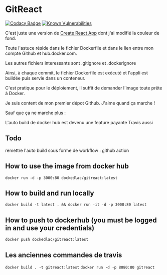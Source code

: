 # GitReact

[![Codacy Badge](https://app.codacy.com/project/badge/Grade/2daade0cbe8d42f08b8f83c74d3f559b)](https://www.codacy.com/gh/taviani/gitreact/dashboard?utm_source=github.com&utm_medium=referral&utm_content=taviani/gitreact&utm_campaign=Badge_Grade)
[![Known Vulnerabilities](https://snyk.io/test/github/taviani/gitreact/badge.svg)](https://snyk.io/test/github/taviani/gitreact)

C'est juste une version de [Create React App](https://github.com/facebook/create-react-app) dont j'ai modifié la couleur de fond.

Toute l'astuce réside dans le fichier Dockerfile et dans le lien entre mon compte Github et hub.docker.com.

Les autres fichiers interessants sont .gitignore et .dockerignore

Ainsi, à chaque commit, le fichier Dockerfile est exécuté et l'appli est buildée puis servie dans un conteneur.

C'est pratique pour le déploiement, il suffit de demander l'image toute prête à Docker.

Je suis content de mon premier dépot Github. J'aime quand ça marche !

Sauf que ça ne marche plus :

L'auto build de docker hub est devenu une feature payante
Travis aussi

## Todo

remettre l'auto build sous forme de workflow : github action

## How to use the image from docker hub

`docker run -d -p 3000:80 dockedlac/gitreact:latest`

## How to build and run locally

`docker build -t latest . && docker run -it -d -p 3000:80 latest`

## How to push to dockerhub (you must be logged in and use your credentials)

`docker push dockedlac/gitreact:latest`

## Les anciennes commandes de travis

`docker build . -t gitreact:latest`
`docker run -d -p 8080:80 gitreact`
